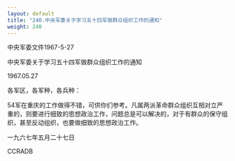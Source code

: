 ```yaml
---
layout: default
title: "240.中央军委关于学习五十四军做群众组织工作的通知"
weight: 240
---
```


中央军委文件1967-5-27

中央军委关于学习五十四军做群众组织工作的通知

1967.05.27

各军区，各军种，各兵种：

54军在重庆的工作做得不错，可供你们参考。凡属两派革命群众组织互相对立严重的，则要进行细致的思想政治工作，问题总是可以解决的，对于有群众的保守组织，甚至反动组织，也要做细致的思想政治工作。

一九六七年五月二十七日

CCRADB

